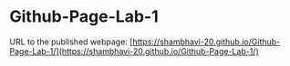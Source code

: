 # Github-Page-Lab-1
URL to the published webpage: [https://shambhavi-20.github.io/Github-Page-Lab-1/](https://shambhavi-20.github.io/Github-Page-Lab-1/)
